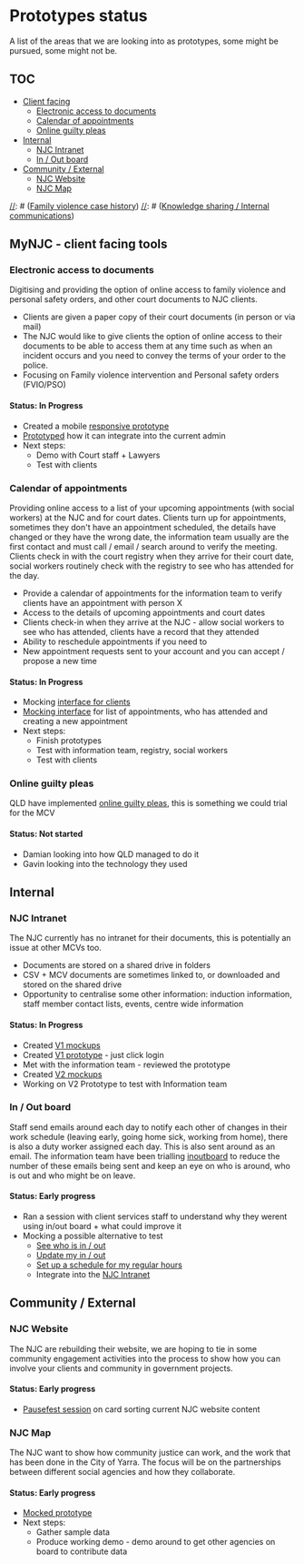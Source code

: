 # Prototypes status
A list of the areas that we are looking into as prototypes, some might be pursued, some might not be.

## TOC
- [Client facing](#client-facing)
	- [Electronic access to documents](#electronic-access-to-documents)
	- [Calendar of appointments](#calendar-of-appointments)
	- [Online guilty pleas](#online-guilty-pleas)
- [Internal](#internal)
	- [NJC Intranet](#njc-intranet)
	- [In / Out board](#in-out-board)
- [Community / External](#community-external)
	- [NJC Website](#njc-website)
	- [NJC Map](#njc-map)    


[//]: # ([Family violence case history](#family-violence-case-history))
[//]: # ([Knowledge sharing / Internal communications](#knowledge-sharing-internal-communications))

## MyNJC - client facing tools
### Electronic access to documents
Digitising and providing the option of online access to family violence and personal safety orders, and other court documents to NJC clients.
* Clients are given a paper copy of their court documents (in person or via mail)
* The NJC would like to give clients the option of online access to their documents to be able to access them at any time such as when an incident occurs and you need to convey the terms of your order to the police.
* Focusing on Family violence intervention and Personal safety orders (FVIO/PSO)

#### Status: In Progress
* Created a mobile [responsive prototype](http://njc-efv.herokuapp.com)
* [Prototyped](http://njc-efv.herokuapp.com/admin#/) how it can integrate into the current admin
* Next steps:
  - Demo with Court staff + Lawyers
  - Test with clients

### Calendar of appointments
Providing online access to a list of your upcoming appointments (with social workers) at the NJC and for court dates. Clients turn up for appointments, sometimes they don't have an appointment scheduled, the details have changed or they have the wrong date, the information team usually are the first contact and must call / email / search around to verify the meeting. Clients check in with the court registry when they arrive for their court date, social workers routinely check with the registry to see who has attended for the day.

* Provide a calendar of appointments for the information team to verify clients have an appointment with person X
* Access to the details of upcoming appointments and court dates
* Clients check-in when they arrive at the NJC - allow social workers to see who has attended, clients have a record that they attended
* Ability to reschedule appointments if you need to
* New appointment requests sent to your account and you can accept / propose a new time

#### Status: In Progress
* Mocking [interface for clients](https://app.moqups.com/ekigbo/ShWGM4yt7q/view/page/a0056ded4)
* [Mocking interface](https://app.moqups.com/ekigbo/ShWGM4yt7q/view/page/a298c2517) for list of appointments, who has attended and creating a new appointment
* Next steps:
  - Finish prototypes
  - Test with information team, registry, social workers
  - Test with clients

### Online guilty pleas
QLD have implemented [online guilty pleas](https://www.qld.gov.au/law/court/going-to-court/plead-guilty-online/#), this is something we could trial for the MCV

#### Status: Not started
* Damian looking into how QLD managed to do it
* Gavin looking into the technology they used

## Internal
### NJC Intranet
The NJC currently has no intranet for their documents, this is potentially an issue at other MCVs too.
* Documents are stored on a shared drive in folders
* CSV + MCV documents are sometimes linked to, or downloaded and stored on the shared drive
* Opportunity to centralise some other information: induction information, staff member contact lists, events, centre wide information

#### Status: In Progress
* Created [V1 mockups](https://app.moqups.com/ekigbo/5ZBPPdq0mn/view/page/a353dd477)
* Created [V1 prototype](http://njc-intranet.herokuapp.com/) - just click login
* Met with the information team - reviewed the prototype
* Created [V2 mockups](https://app.moqups.com/ekigbo/5ZBPPdq0mn/view/page/a4f966386)
* Working on V2 Prototype to test with Information team

### In / Out board
Staff send emails around each day to notify each other of changes in their work schedule (leaving early, going home sick, working from home), there is also a duty worker assigned each day. This is also sent around as an email. The information team have been trialling [inoutboard](https://www.inoutboard.com/) to reduce the number of these emails being sent and keep an eye on who is around, who is out and who might be on leave.

#### Status: Early progress
* Ran a session with client services staff to understand why they werent using in/out board + what could improve it
* Mocking a possible alternative to test
  - [See who is in / out](https://app.moqups.com/ekigbo/5ZBPPdq0mn/edit/page/ae4e92ceb)
  - [Update my in / out](https://app.moqups.com/ekigbo/5ZBPPdq0mn/edit/page/a6650e232)
  - [Set up a schedule for my regular hours](https://app.moqups.com/ekigbo/5ZBPPdq0mn/edit/page/acb56e560)
  - Integrate into the [NJC Intranet](#njc-intranet)

[//]: # (### Knowledge sharing / Internal communications)
[//]: # (### Family violence case history)
## Community / External
### NJC Website
The NJC are rebuilding their website, we are hoping to tie in some community engagement activities into the process to show how you can involve your clients and community in government projects.

#### Status: Early progress
* [Pausefest session](/docs/pausefest-session) on card sorting current NJC website content

### NJC Map
The NJC want to show how community justice can work, and the work that has been done in the City of Yarra. The focus will be on the partnerships between different social agencies and how they collaborate.

#### Status: Early progress
* [Mocked prototype](https://app.moqups.com/ekigbo/5ZBPPdq0mn/view/page/a1c9a6a86)
* Next steps:
  - Gather sample data
  - Produce working demo - demo around to get other agencies on board to contribute data
